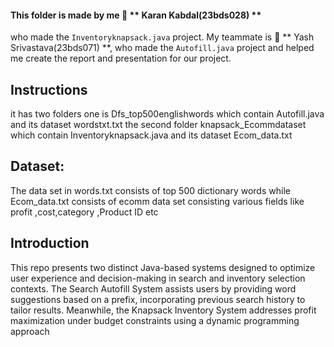 #### This folder is made by me 🔹 ** Karan Kabdal(23bds028) **
who made the `Inventoryknapsack.java` project. My teammate is 🔹 ** Yash Srivastava(23bds071) **, who made the `Autofill.java` project and helped me create the report and presentation for our project.


 ##  Instructions
it has two folders one is Dfs_top500englishwords which contain  Autofill.java and its dataset wordstxt.txt
 the second folder knapsack_Ecommdataset which contain Inventoryknapsack.java and its dataset  Ecom_data.txt 
 
## Dataset: 
The data set in words.txt consists of top 500 
dictionary words while Ecom_data.txt consists of ecomm 
data set consisting various fields like profit 
,cost,category ,Product ID etc


## Introduction
This repo presents two distinct Java-based 
systems designed to optimize user experience 
and decision-making in search and inventory 
selection contexts. The Search Autofill 
System assists users by providing word 
suggestions based on a prefix, incorporating 
previous search history to tailor results. 
Meanwhile, the Knapsack Inventory 
System addresses profit maximization under 
budget constraints using a dynamic 
programming approach



